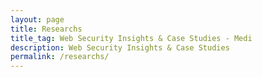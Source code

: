 ```yaml
---
layout: page
title: Researchs
title_tag: Web Security Insights & Case Studies - Medi
description: Web Security Insights & Case Studies
permalink: /researchs/
---
```



